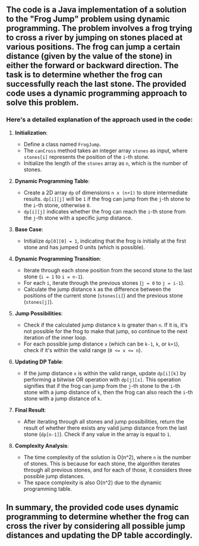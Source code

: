 ## ​The code is a Java implementation of a solution to the "Frog Jump" problem using dynamic programming. The problem involves a frog trying to cross a river by jumping on stones placed at various positions. The frog can jump a certain distance (given by the value of the stone) in either the forward or backward direction. The task is to determine whether the frog can successfully reach the last stone. The provided code uses a dynamic programming approach to solve this problem.

### Here's a detailed explanation of the approach used in the code:

1. **Initialization**:
   - Define a class named `FrogJump`.
   - The `canCross` method takes an integer array `stones` as input, where `stones[i]` represents the position of the `i`-th stone.
   - Initialize the length of the `stones` array as `n`, which is the number of stones.

2. **Dynamic Programming Table**:
   - Create a 2D array `dp` of dimensions `n x (n+1)` to store intermediate results. `dp[i][j]` will be `1` if the frog can jump from the `j`-th stone to the `i`-th stone, otherwise `0`.
   - `dp[i][j]` indicates whether the frog can reach the `i`-th stone from the `j`-th stone with a specific jump distance.

3. **Base Case**:
   - Initialize `dp[0][0] = 1`, indicating that the frog is initially at the first stone and has jumped 0 units (which is possible).

4. **Dynamic Programming Transition**:
   - Iterate through each stone position from the second stone to the last stone (`i = 1` to `i = n-1`).
   - For each `i`, iterate through the previous stones (`j = 0` to `j = i-1`).
   - Calculate the jump distance `k` as the difference between the positions of the current stone (`stones[i]`) and the previous stone (`stones[j]`).

5. **Jump Possibilities**:
   - Check if the calculated jump distance `k` is greater than `n`. If it is, it's not possible for the frog to make that jump, so continue to the next iteration of the inner loop.
   - For each possible jump distance `x` (which can be `k-1`, `k`, or `k+1`), check if it's within the valid range (`0 <= x <= n`).

6. **Updating DP Table**:
   - If the jump distance `x` is within the valid range, update `dp[i][k]` by performing a bitwise OR operation with `dp[j][x]`. This operation signifies that if the frog can jump from the `j`-th stone to the `i`-th stone with a jump distance of `k`, then the frog can also reach the `i`-th stone with a jump distance of `k`.

7. **Final Result**:
   - After iterating through all stones and jump possibilities, return the result of whether there exists any valid jump distance from the last stone (`dp[n-1]`). Check if any value in the array is equal to `1`.

8. **Complexity Analysis**:
   - The time complexity of the solution is O(n^2), where `n` is the number of stones. This is because for each stone, the algorithm iterates through all previous stones, and for each of those, it considers three possible jump distances.
   - The space complexity is also O(n^2) due to the dynamic programming table.

## In summary, the provided code uses dynamic programming to determine whether the frog can cross the river by considering all possible jump distances and updating the DP table accordingly.

